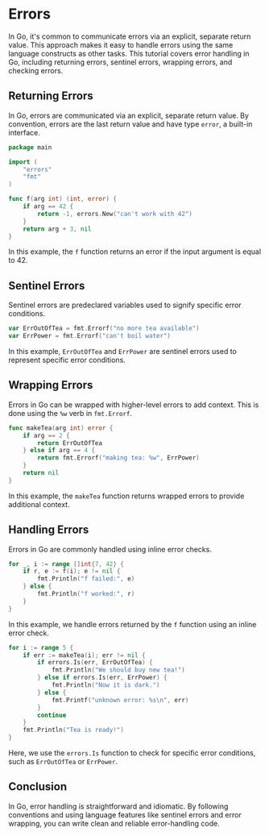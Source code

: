 # Errors

In Go, it's common to communicate errors via an explicit, separate return value. This approach makes it easy to handle errors using the same language constructs as other tasks. This tutorial covers error handling in Go, including returning errors, sentinel errors, wrapping errors, and checking errors.

## Returning Errors

In Go, errors are communicated via an explicit, separate return value. By convention, errors are the last return value and have type `error`, a built-in interface.

```go
package main

import (
    "errors"
    "fmt"
)

func f(arg int) (int, error) {
    if arg == 42 {
        return -1, errors.New("can't work with 42")
    }
    return arg + 3, nil
}
```

In this example, the `f` function returns an error if the input argument is equal to 42.

## Sentinel Errors

Sentinel errors are predeclared variables used to signify specific error conditions.

```go
var ErrOutOfTea = fmt.Errorf("no more tea available")
var ErrPower = fmt.Errorf("can't boil water")
```

In this example, `ErrOutOfTea` and `ErrPower` are sentinel errors used to represent specific error conditions.

## Wrapping Errors

Errors in Go can be wrapped with higher-level errors to add context. This is done using the `%w` verb in `fmt.Errorf`.

```go
func makeTea(arg int) error {
    if arg == 2 {
        return ErrOutOfTea
    } else if arg == 4 {
        return fmt.Errorf("making tea: %w", ErrPower)
    }
    return nil
}
```

In this example, the `makeTea` function returns wrapped errors to provide additional context.

## Handling Errors

Errors in Go are commonly handled using inline error checks.

```go
for _, i := range []int{7, 42} {
    if r, e := f(i); e != nil {
        fmt.Println("f failed:", e)
    } else {
        fmt.Println("f worked:", r)
    }
}
```

In this example, we handle errors returned by the `f` function using an inline error check.

```go
for i := range 5 {
    if err := makeTea(i); err != nil {
        if errors.Is(err, ErrOutOfTea) {
            fmt.Println("We should buy new tea!")
        } else if errors.Is(err, ErrPower) {
            fmt.Println("Now it is dark.")
        } else {
            fmt.Printf("unknown error: %s\n", err)
        }
        continue
    }
    fmt.Println("Tea is ready!")
}
```

Here, we use the `errors.Is` function to check for specific error conditions, such as `ErrOutOfTea` or `ErrPower`.

## Conclusion

In Go, error handling is straightforward and idiomatic. By following conventions and using language features like sentinel errors and error wrapping, you can write clean and reliable error-handling code.
